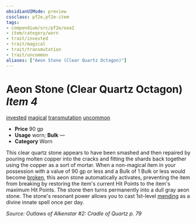 ```yaml
---
obsidianUIMode: preview
cssclass: pf2e,pf2e-item
tags:
- compendium/src/pf2e/ooa2
- item/category/worn
- trait/invested
- trait/magical
- trait/transmutation
- trait/uncommon
aliases: ["Aeon Stone (Clear Quartz Octagon)"]
---
```

# Aeon Stone (Clear Quartz Octagon) *Item 4*  
[invested](/rules/traits/invested.md)  [magical](/rules/traits/magical.md)  [transmutation](/rules/traits/transmutation.md)  [uncommon](/rules/traits/uncommon.md)  

- **Price** 90 gp
- **Usage** worn; **Bulk** —
- **Category** Worn

This clear quartz stone appears to have been smashed and then repaired by pouring molten copper into the cracks and fitting the shards back together using the copper as a sort of mortar. When a non-magical item in your possession with a value of 90 gp or less and a Bulk of 1 Bulk or less would become [broken](/rules/conditions.md#Broken), this aeon stone automatically activates, preventing the item from breaking by restoring the item's current Hit Points to the item's maximum Hit Points. The stone then turns permanently into a dull gray aeon stone. The stone's resonant power allows you to cast 1st-level [mending](/compendium/spells/mending.md) as a divine innate spell once per day.

*Source: Outlaws of Alkenstar #2: Cradle of Quartz p. 79*